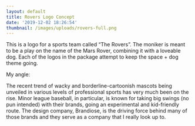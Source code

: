 ```yaml
---
layout: default
title: Rovers Logo Concept
date: '2019-12-02 18:26:54'
thumbnail: /images/uploads/rovers-full.png
---
```

This is a logo for a sports team called “The Rovers”. The moniker is meant to be a play on the name of the Mars Rover, combining it with a loveable dog. Each of the logos in the package attempt to keep the space + dog theme going.



My angle:



The recent trend of wacky and borderline-cartoonish mascots being unveiled in various levels of professional sports has very much been on the rise. Minor league baseball, in particular, is known for taking big swings (no pun intended) with their brands, going an experimental and kid-friendly route. The design company, Brandiose, is the driving force behind many of those brands and they serve as a company that I really look up to.
